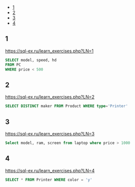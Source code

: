 + [1](#1)
+ [2](#2)
+ [3](#3)
+ [4](#4)

## 1

https://sql-ex.ru/learn_exercises.php?LN=1

```sql
SELECT model, speed, hd
FROM PC
WHERE price < 500
```

## 2

https://sql-ex.ru/learn_exercises.php?LN=2

```sql
SELECT DISTINCT maker FROM Product WHERE type='Printer'
```

## 3

https://sql-ex.ru/learn_exercises.php?LN=3

```sql
Select model, ram, screen from laptop where price > 1000
```

## 4

https://sql-ex.ru/learn_exercises.php?LN=4

```sql
SELECT * FROM Printer WHERE color = 'y'
```
